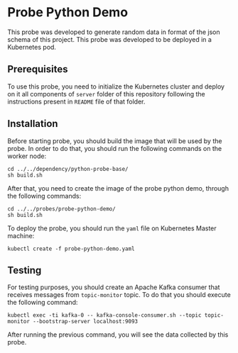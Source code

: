 # Probe Python Demo
This probe was developed to generate random data in format of the json schema of this project. This probe was developed to be deployed in a Kubernetes pod.
## Prerequisites
To use this probe, you need to initialize the Kubernetes cluster and deploy on it all components of `server` folder of this repository following the instructions present in `README` file of that folder.
## Installation
Before starting probe, you should build the image that will be used by the probe.
In order to do that, you should run the following commands on the worker node:
```
cd ../../dependency/python-probe-base/
sh build.sh
```
After that, you need to create the image of the probe python demo, through the following commands:
```
cd ../../probes/probe-python-demo/
sh build.sh
```
To deploy the probe, you should run the `yaml` file on Kubernetes Master machine:
```
kubectl create -f probe-python-demo.yaml
```
## Testing
For testing purposes, you should create an Apache Kafka consumer that receives messages from `topic-monitor` topic. To do that you should execute the following command:
```
kubectl exec -ti kafka-0 -- kafka-console-consumer.sh --topic topic-monitor --bootstrap-server localhost:9093
```
After running the previous command, you will see the data collected by this probe.

